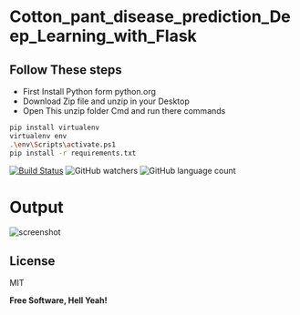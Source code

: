 # Cotton_pant_disease_prediction_Deep_Learning_with_Flask
## Follow These steps
- First Install Python form python.org
- Download Zip file and unzip in your Desktop
- Open This unzip folder Cmd and run there commands
```sh
pip install virtualenv
virtualenv env
.\env\Scripts\activate.ps1
pip install -r requirements.txt
```


[![Build Status](https://travis-ci.org/joemccann/dillinger.svg?branch=master)](https://travis-ci.org/joemccann/dillinger) ![GitHub watchers](https://img.shields.io/github/watchers/azeemaj101/Cotton_pant_disease_prediction_Deep_Learning_with_Flask) ![GitHub language count](https://img.shields.io/github/languages/count/azeemaj101/Cotton_pant_disease_prediction_Deep_Learning_with_Flask)
# Output
![screenshot](https://user-images.githubusercontent.com/61928905/174867429-d652b248-03ee-45e0-81a9-ffd422989b09.png)

## License

MIT

**Free Software, Hell Yeah!**
